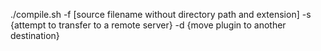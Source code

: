 ./compile.sh -f [source filename without directory path and extension] -s {attempt to transfer to a remote server} -d {move plugin to another destination}
